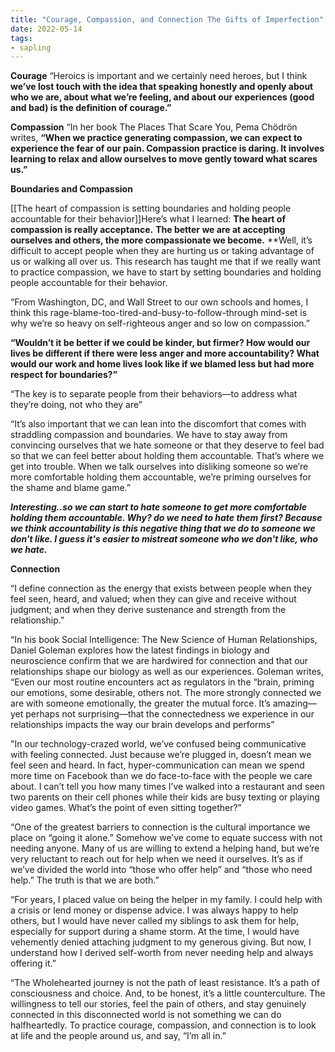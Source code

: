 ```yaml
---
title: "Courage, Compassion, and Connection The Gifts of Imperfection"
date: 2022-05-14
tags:
- sapling
---
```


**Courage**
“Heroics is important and we certainly need heroes, but I think **we’ve lost touch with the idea that speaking honestly and openly about who we are, about what we’re feeling, and about our experiences (good and bad) is the definition of courage.”**

**Compassion**
“In her book The Places That Scare You, Pema Chödrön writes, **“When we practice generating compassion, we can expect to experience the fear of our pain. Compassion practice is daring. It involves learning to relax and allow ourselves to move gently toward what scares us.”**

**Boundaries and Compassion**

[[The heart of compassion is setting boundaries and holding people accountable for their behavior]]Here’s what I learned: **The heart of compassion is really acceptance.** **The better we are at accepting ourselves and others, the more compassionate we become.** **Well, it’s difficult to accept people when they are hurting us or taking advantage of us or walking all over us. This research has taught me that if we really want to practice compassion, we have to start by setting boundaries and holding people accountable for their behavior.

“From Washington, DC, and Wall Street to our own schools and homes, I think this rage-blame-too-tired-and-busy-to-follow-through mind-set is why we’re so heavy on self-righteous anger and so low on compassion.”

**“Wouldn’t it be better if we could be kinder, but firmer? How would our lives be different if there were less anger and more accountability? What would our work and home lives look like if we blamed less but had more respect for boundaries?”**

“The key is to separate people from their behaviors—to address what they’re doing, not who they are”

“It’s also important that we can lean into the discomfort that comes with straddling compassion and boundaries. We have to stay away from convincing ourselves that we hate someone or that they deserve to feel bad so that we can feel better about holding them accountable. That’s where we get into trouble. When we talk ourselves into disliking someone so we’re more comfortable holding them accountable, we’re priming ourselves for the shame and blame game.”

***Interesting..so we can start to hate someone to get more comfortable holding them accountable. Why? do we need to hate them first? Because we think accountability is this negative thing that we do to someone we don't like. I guess it's easier to mistreat someone who we don't like, who we hate.***

**Connection**

“I define connection as the energy that exists between people when they feel seen, heard, and valued; when they can give and receive without judgment; and when they derive sustenance and strength from the relationship.”

“In his book Social Intelligence: The New Science of Human Relationships, Daniel Goleman explores how the latest findings in biology and neuroscience confirm that we are hardwired for connection and that our relationships shape our biology as well as our experiences. Goleman writes, “Even our most routine encounters act as regulators in the “brain, priming our emotions, some desirable, others not. The more strongly connected we are with someone emotionally, the greater the mutual force. It’s amazing—yet perhaps not surprising—that the connectedness we experience in our relationships impacts the way our brain develops and performs”

"In our technology-crazed world, we’ve confused being communicative with feeling connected. Just because we’re plugged in, doesn’t mean we feel seen and heard. In fact, hyper-communication can mean we spend more time on Facebook than we do face-to-face with the people we care about. I can’t tell you how many times I’ve walked into a restaurant and seen two parents on their cell phones while their kids are busy texting or playing video games. What’s the point of even sitting together?”

“One of the greatest barriers to connection is the cultural importance we place on “going it alone.” Somehow we’ve come to equate success with not needing anyone. Many of us are willing to extend a helping hand, but we’re very reluctant to reach out for help when we need it ourselves. It’s as if we’ve divided the world into “those who offer help” and “those who need help.” The truth is that we are both.”

“For years, I placed value on being the helper in my family. I could help with a crisis or lend money or dispense advice. I was always happy to help others, but I would have never called my siblings to ask them for help, especially for support during a shame storm. At the time, I would have vehemently denied attaching judgment to my generous giving. But now, I understand how I derived self-worth from never needing help and always offering it.”

“The Wholehearted journey is not the path of least resistance. It’s a path of consciousness and choice. And, to be honest, it’s a little counterculture. The willingness to tell our stories, feel the pain of others, and stay genuinely connected in this disconnected world is not something we can do halfheartedly.
To practice courage, compassion, and connection is to look at life and the people around us, and say, “I’m all in.”









